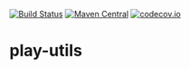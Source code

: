 [![Build Status](https://travis-ci.org/kontainers/play-utils.svg?branch=master)](https://travis-ci.org/kontainers/play-utils)
[![Maven Central](https://maven-badges.herokuapp.com/maven-central/io.kontainers/play-utils_2.12/badge.svg)](https://maven-badges.herokuapp.com/maven-central/io.kontainers/play-utils_2.12)
[![codecov.io](https://codecov.io/gh/kontainers/play-utils/coverage.svg?branch=master)](https://codecov.io/gh/kontainers/play-utils/branch/master)

# play-utils
